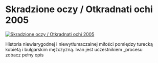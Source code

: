 Skradzione oczy / Otkradnati ochi 2005 
=============
[![Skradzione oczy / Otkradnati ochi 2005 ](http://vidos.pl/images/player.gif)](http://vidos.pl/skradzione-oczy-otkradnati-ochi-2005)

 Historia niewiarygodnej i niewytłumaczalnej miłości pomiędzy turecką kobietą i bułgarskim mężczyzną. Ivan jest uczestnikiem „procesu zobacz pełny opis
